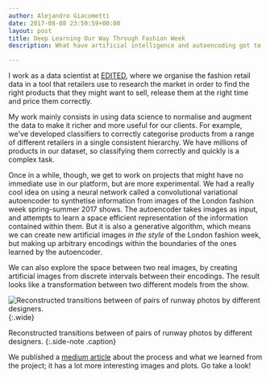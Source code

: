 ```yaml
---
author: Alejandro Giacometti
date: 2017-08-08 23:59:59+00:00
layout: post
title: Deep Learning Our Way Through Fashion Week
description: What have artificial intelligence and autoencoding got to do with 3,000 runway images? 

---
```

I work as a data scientist at [EDITED], where we organise the fashion retail data in a tool that retailers use to research the market in order to find the right products that they might want to sell, release them at the right time and price them correctly.

My work mainly consists in using data science to normalise and augment the data to make it richer and more useful for our clients. For example, we've developed  classifiers to correctly categorise products from a range of different retailers in a single consistent hierarchy. We have millions of products in our dataset, so classifying them correctly and quickly is a complex task.

Once in a while, though, we get to work on projects that might have no immediate use in our platform, but are more experimental. We had a really cool idea on using a neural network called a convolutional variational autoencoder to synthetise information from images of the London fashion week spring-summer 2017 shows. The autoencoder takes images as input, and attempts to learn a space efficient representation of the information contained within them. But it is also a generative algorithm, which means we can create new artificial images _in the style_ of the London fashion week, but making up arbitrary encodings within the boundaries of the ones learned by the autoencoder. 

We can also explore the space between two real images, by creating artificial images from discrete intervals between their encodings. The result looks like a transformation between two different models from the show.

![Reconstructed transitions between of pairs of runway photos by different designers.
](//cdn-images-1.medium.com/max/1000/1*-diu8mom4n68tTySR6WrFg.gif)
{:.wide}

Reconstructed transitions between of pairs of runway photos by different designers.
{:.side-note .caption}

We published a [medium article] about the process and what we learned from the project; it has a lot more interesting images and plots. Go take a look!



[edited]: //edited.com
[medium article]: //inside.edited.com/deep-learning-our-way-through-fashion-week-ea55bf50bab8